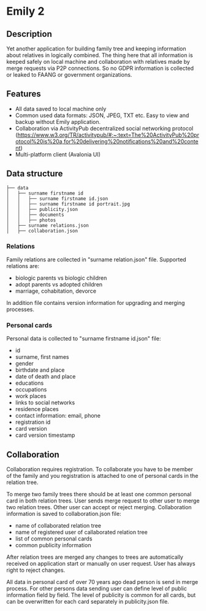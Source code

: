 # Emily 2

## Description

Yet another application for building family tree and keeping information about relatives in logically combined. The thing here that all information is keeped safely on local machine and collaboration with relatives made by merge requests via P2P connections. So no GDPR information is collected or leaked to FAANG or government organizations.

## Features
- All data saved to local machine only
- Common used data formats: JSON, JPEG, TXT etc. Easy to view and backup without Emily application.
- Collaboration via ActivityPub decentralized social networking protocol (https://www.w3.org/TR/activitypub/#:~:text=The%20ActivityPub%20protocol%20is%20a,for%20delivering%20notifications%20and%20content)
- Multi-platform client (Avalonia UI)

## Data structure

    ├── data
    │   ├── surname firstname id
    │   │   ├── surname firstname id.json
    │   │   ├── surname firstname id portrait.jpg
    │   │   ├── publicity.json
    │   │   ├── documents
    │   │   ├── photos
    │   ├── surname relations.json
    │   ├── collaboration.json

### Relations
Family relations are collected in "surname relation.json" file. Supported relations are:
- biologic parents vs biologic children
- adopt parents vs adopted children
- marriage, cohabitation, devorce

In addition file contains version information for upgrading and merging processes.

### Personal cards
Personal data is collected to "surname firstname id.json" file:
- id
- surname, first names
- gender
- birthdate and place
- date of death and place
- educations
- occupations
- work places
- links to social networks
- residence places
- contact information: email, phone
- registration id
- card version
- card version timestamp

## Collaboration
Collaboration requires registration. To collaborate you have to be member of the family and you registration is attached to one of personal cards in the relation tree. 

To merge two family trees there should be at least one common personal card in both relation trees. User sends merge request to other user to merge two relation trees. Other user can accept or reject merging. Collaboration information is saved to collaboration.json file:
- name of collaborated relation tree
- name of registered user of callaborated relation tree
- list of common personal cards
- common publicity information

After relation trees are merged any changes to trees are automatically received on application start or manually on user request. User has always right to reject changes.

All data in personal card of over 70 years ago dead person is send in merge process. For other persons data sending user can define level of public information field by field. The level of publicity is common for all cards, but can be overwritten for each card separately in publicity.json file.
